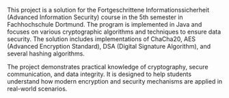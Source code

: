 This project is a solution for the Fortgeschrittene Informationssicherheit (Advanced Information Security) course in the 5th semester in Fachhochschule Dortmund. The program is implemented in Java and focuses on various cryptographic algorithms and techniques to ensure data security. The solution includes implementations of ChaCha20, AES (Advanced Encryption Standard), DSA (Digital Signature Algorithm), and several hashing algorithms.

The project demonstrates practical knowledge of cryptography, secure communication, and data integrity. It is designed to help students understand how modern encryption and security mechanisms are applied in real-world scenarios.


